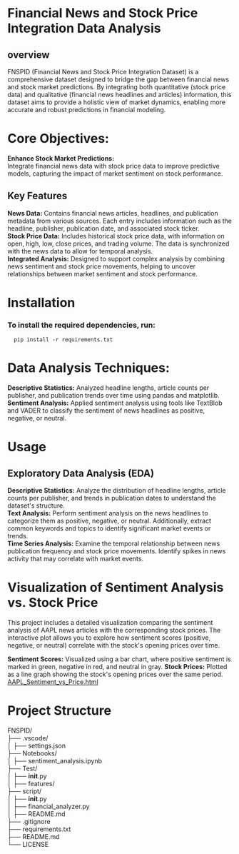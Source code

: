 # Financial News and Stock Price Integration Data Analysis
## overview
FNSPID (Financial News and Stock Price Integration Dataset) is a comprehensive dataset designed to bridge the gap between financial news and stock market predictions. By integrating both quantitative (stock price data) and qualitative (financial news headlines and articles) information, this dataset aims to provide a holistic view of market dynamics, enabling more accurate and robust predictions in financial modeling.
# Core Objectives:
<strong>Enhance Stock Market Predictions:</strong><br>
Integrate financial news data with stock price data to improve predictive models, capturing the impact of market sentiment on stock performance.
## Key Features
<strong> News Data:</strong> Contains financial news articles, headlines, and publication metadata from various sources. Each entry includes information such as the headline, publisher, publication date, and associated stock ticker.<br>
<strong>Stock Price Data:</strong> Includes historical stock price data, with information on open, high, low, close prices, and trading volume. The data is synchronized with the news data to allow for temporal analysis.<br>
<strong> Integrated Analysis:</strong> Designed to support complex analysis by combining news sentiment and stock price movements, helping to uncover relationships between market sentiment and stock performance.
# Installation
### To install the required dependencies, run:<br>
      pip install -r requirements.txt
# Data Analysis Techniques:
<strong>Descriptive Statistics:</strong> Analyzed headline lengths, article counts per publisher, and publication trends over time using pandas and matplotlib.<br>
<strong>Sentiment Analysis:</strong> Applied sentiment analysis using tools like TextBlob and VADER to classify the sentiment of news headlines as positive, negative, or neutral.
# Usage
## Exploratory Data Analysis (EDA)
<strong>Descriptive Statistics:</strong> Analyze the distribution of headline lengths, article counts per publisher, and trends in publication dates to understand the dataset's structure.<br>
<strong> Text Analysis:</strong> Perform sentiment analysis on the news headlines to categorize them as positive, negative, or neutral. Additionally, extract common keywords and topics to identify significant market events or trends.<br>
<strong>Time Series Analysis:</strong> Examine the temporal relationship between news publication frequency and stock price movements. Identify spikes in news activity that may correlate with market events.
# Visualization of Sentiment Analysis vs. Stock Price
This project includes a detailed visualization comparing the sentiment analysis of AAPL news articles with the corresponding stock prices. The interactive plot allows you to explore how sentiment scores (positive, negative, or neutral) correlate with the stock's opening prices over time.

<strong>Sentiment Scores:</strong> Visualized using a bar chart, where positive sentiment is marked in green, negative in red, and neutral in gray.
<strong>Stock Prices:</strong> Plotted as a line graph showing the stock's opening prices over the same period.<br>
[AAPL_Sentiment_vs_Price.html](./Notebooks/newplotA.png)<br>
# Project Structure
FNSPID/<br>
├── .vscode/<br>
│   ├── settings.json<br>
├── Notebooks/<br>
│   ├── sentiment_analysis.ipynb<br>
├── Test/<br>
│   ├── __init__.py<br>
│   ├── features/<br>
├── script/<br>
│   ├── __init__.py<br>
│   ├── financial_analyzer.py<br>
│   ├── README.md<br>
├── .gitignore<br>
├── requirements.txt<br>
├── README.md<br>
└── LICENSE
